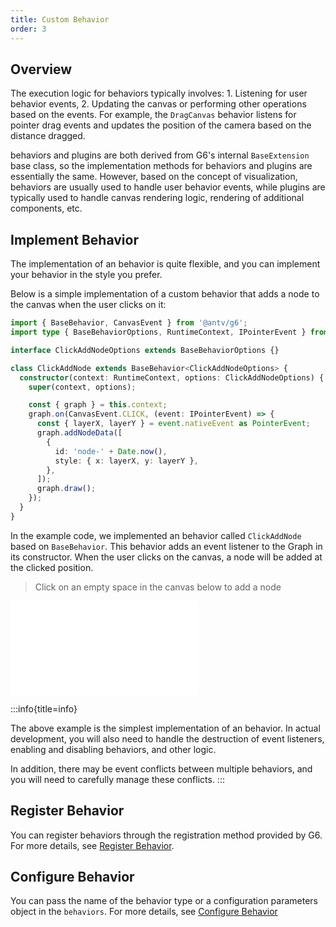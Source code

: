 ```yaml
---
title: Custom Behavior
order: 3
---
```


## Overview

The execution logic for behaviors typically involves: 1. Listening for user behavior events, 2. Updating the canvas or performing other operations based on the events. For example, the `DragCanvas` behavior listens for pointer drag events and updates the position of the camera based on the distance dragged.

behaviors and plugins are both derived from G6's internal `BaseExtension` base class, so the implementation methods for behaviors and plugins are essentially the same. However, based on the concept of visualization, behaviors are usually used to handle user behavior events, while plugins are typically used to handle canvas rendering logic, rendering of additional components, etc.

## Implement Behavior

The implementation of an behavior is quite flexible, and you can implement your behavior in the style you prefer.

Below is a simple implementation of a custom behavior that adds a node to the canvas when the user clicks on it:

```typescript
import { BaseBehavior, CanvasEvent } from '@antv/g6';
import type { BaseBehaviorOptions, RuntimeContext, IPointerEvent } from '@antv/g6';

interface ClickAddNodeOptions extends BaseBehaviorOptions {}

class ClickAddNode extends BaseBehavior<ClickAddNodeOptions> {
  constructor(context: RuntimeContext, options: ClickAddNodeOptions) {
    super(context, options);

    const { graph } = this.context;
    graph.on(CanvasEvent.CLICK, (event: IPointerEvent) => {
      const { layerX, layerY } = event.nativeEvent as PointerEvent;
      graph.addNodeData([
        {
          id: 'node-' + Date.now(),
          style: { x: layerX, y: layerY },
        },
      ]);
      graph.draw();
    });
  }
}
```

In the example code, we implemented an behavior called `ClickAddNode` based on `BaseBehavior`. This behavior adds an event listener to the Graph in its constructor. When the user clicks on the canvas, a node will be added at the clicked position.

> Click on an empty space in the canvas below to add a node

<embed src="@/common/manual/custom-extension/behavior/implement-behaviors.md"></embed>

:::info{title=info}

The above example is the simplest implementation of an behavior. In actual development, you will also need to handle the destruction of event listeners, enabling and disabling behaviors, and other logic.

In addition, there may be event conflicts between multiple behaviors, and you will need to carefully manage these conflicts.
:::

## Register Behavior

You can register behaviors through the registration method provided by G6. For more details, see [Register Behavior](/en/manual/core-concept/behavior#register-behavior).

## Configure Behavior

You can pass the name of the behavior type or a configuration parameters object in the `behaviors`. For more details, see [Configure Behavior](/en/manual/core-concept/behavior#configure-behavior)
